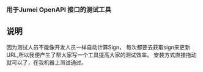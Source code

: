 ### 用于Jumei OpenAPI 接口的测试工具

说明
----
因为测试人员不能像开发人员一样自动计算Sign，
每次都要去获取sign来更新URL,所以我便产生了帮大家写一个工具提高大家的测试效率。
安装方式直接拖动就可以了，在我机器上测试通过。
